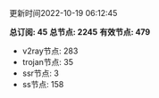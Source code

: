 更新时间2022-10-19 06:12:45

**总订阅: 45**
**总节点: 2245**
**有效节点: 479**
- v2ray节点: 283
- trojan节点: 35
- ssr节点: 3
- ss节点: 158
